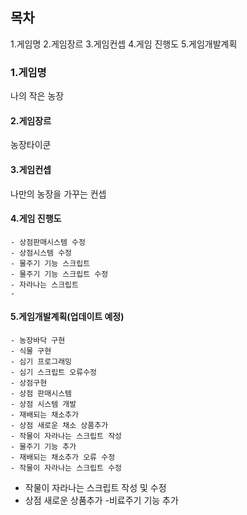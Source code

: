 ## 목차
1.게임명
2.게임장르
3.게임컨셉
4.게임 진행도
5.게임개발계획






### 1.게임명

나의 작은 농장
#### 2.게임장르

농장타이쿤

#### 3.게임컨셉

나만의 농장을 가꾸는 컨셉 

#### 4.게임 진행도
    - 상점판매시스템 수정
    - 상점시스템 수정
    - 물주기 기능 스크립트
    - 물주기 기능 스크립트 수정
    - 자라나는 스크립트
    -


#### 5.게임개발계획(업데이트 예정)
    - 농장바닥 구현
    - 식물 구현
    - 심기 프로그래밍
    - 심기 스크립트 오류수정
    - 상점구현
    - 상점 판매시스템 
    - 상점 시스템 개발
    - 재배되는 채소추가
    - 상점 새로운 채소 상품추가
    - 작물이 자라나는 스크립트 작성
    - 물주기 기능 추가
    - 재배되는 채소추가 오류 수정
    - 작물이 자라나는 스크립트 수정
   - 작물이 자라나는 스크립트 작성 및 수정
   - 상점 새로운 상품추가
   -비료주기 기능 추가

